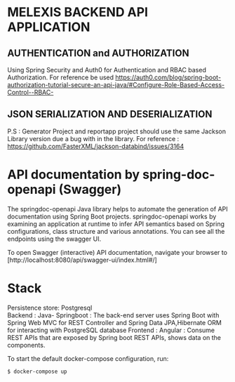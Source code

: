 # MELEXIS BACKEND API APPLICATION

## AUTHENTICATION and AUTHORIZATION

Using Spring Security and Auth0 for Authentication and RBAC based Authorization. For reference be
used https://auth0.com/blog/spring-boot-authorization-tutorial-secure-an-api-java/#Configure-Role-Based-Access-Control--RBAC-

## JSON SERIALIZATION AND DESERIALIZATION

P.S : Generator Project and reportapp project should use the same Jackson Library version due a bug with in the library.
For reference : https://github.com/FasterXML/jackson-databind/issues/3164

# API documentation by spring-doc-openapi (Swagger)

The springdoc-openapi Java library helps to automate the generation of API documentation using Spring Boot projects.
springdoc-openapi works by examining an application at runtime to infer API semantics based on Spring configurations,
class structure and various annotations. You can see all the endpoints using the swagger UI.

To open Swagger (interactive) API documentation, navigate your browser
to [http://localhost:8080/api/swagger-ui/index.html#/]

# Stack

Persistence store: Postgresql  
Backend : Java- Springboot : The back-end server uses Spring Boot with Spring Web MVC for REST Controller and Spring
Data JPA,Hibernate ORM for interacting with PostgreSQL database 
Frontend : Angular : Consume REST APIs that are exposed
by Spring boot REST APIs, shows data on the components.

To start the default docker-compose configuration, run:

    $ docker-compose up
